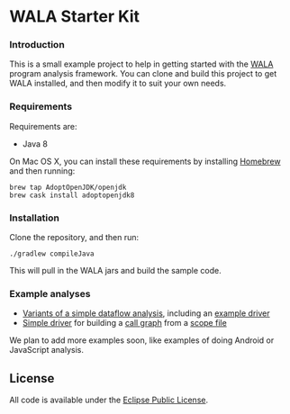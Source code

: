 WALA Starter Kit
=======

### Introduction

This is a small example project to help in getting started with the
[WALA](https://github.com/wala/WALA) program analysis framework.  You
can clone and build this project to get WALA installed, and then
modify it to suit your own needs.

### Requirements

Requirements are:

  * Java 8

On Mac OS X, you can install these requirements by installing
[Homebrew](https://brew.sh/) and then running:

    brew tap AdoptOpenJDK/openjdk
    brew cask install adoptopenjdk8
    
### Installation

Clone the repository, and then run:

    ./gradlew compileJava
    
This will pull in the WALA jars and build the sample code.

### Example analyses

  * [Variants of a simple dataflow analysis](https://github.com/msridhar/WALA-start/tree/master/src/main/java/com/ibm/wala/examples/analysis/dataflow), including an [example driver](https://github.com/msridhar/WALA-start/blob/master/src/main/java/com/ibm/wala/examples/drivers/CSReachingDefsDriver.java)
  * [Simple driver](https://github.com/msridhar/WALA-start/blob/master/src/main/java/com/ibm/wala/examples/drivers/ScopeFileCallGraph.java) for building a [call graph](http://wala.sourceforge.net/wiki/index.php/UserGuide:CallGraph) from a [scope file](http://wala.sourceforge.net/wiki/index.php/UserGuide:AnalysisScope)
  
We plan to add more examples soon, like examples of doing Android or JavaScript analysis.

License
-------

All code is available under the [Eclipse Public License](http://www.eclipse.org/legal/epl-v10.html).
